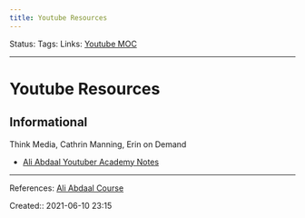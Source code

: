 ```yaml
---
title: Youtube Resources
---
```

Status:
Tags:
Links: [Youtube MOC](out/scripts/youtube-moc.md)
___
# Youtube Resources
## Informational
Think Media, Cathrin Manning, Erin on Demand
- [Ali Abdaal Youtuber Academy Notes](out/ali-abdaal-youtuber-academy-notes.md)
___
References: [Ali Abdaal Course](https://www.skillshare.com/classes/Productivity-for-Creators-Starting-a-Successful-Side-Hustle/1147193977?via=premium-end-card)

Created:: 2021-06-10 23:15